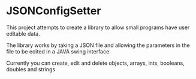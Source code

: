 # JSONConfigSetter


This project attempts to create a library to allow small programs have user editable data.

The library works by taking a JSON file and allowing the parameters in the file to be edited in a JAVA swing interface.

Currently you can create, edit and delete objects, arrays, ints, booleans, doubles and strings

